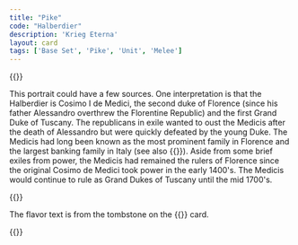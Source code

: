 ```yaml
---
title: "Pike"
code: "Halberdier"
description: 'Krieg Eterna'
layout: card
tags: ['Base Set', 'Pike', 'Unit', 'Melee']
---
```

{{<card-detail-page title="Halberdier" artwork="Portrait of a Halberdier by Pontormo (1530)" >}}
<p>
This portrait could have a few sources. One interpretation is that the Halberdier is Cosimo I de Medici, the second duke of Florence (since his father Alessandro overthrew the Florentine Republic) and the first Grand Duke of Tuscany. The republicans in exile wanted to oust the Medicis after the death of Alessandro but were quickly defeated by the young Duke. The Medicis had long been known as the most prominent family in Florence and the largest banking family in Italy (see also {{<cardlink name="Usury">}}). Aside from some brief exiles from power, the Medicis had remained the rulers of Florence since the original Cosimo de Medici took power in the early 1400's. The Medicis would continue to rule as Grand Dukes of Tuscany until the mid 1700's.
</p>
{{<card-detail-image file="cosimo.jpg" caption="Cosimo I de Medici by Jacopo Pontormo (1538)">}}
<p>
The flavor text is from the tombstone on the {{<cardlink name="Death">}} card.
</p>
{{</card-detail-page>}}